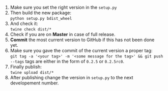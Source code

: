 1. Make sure you set the right version in the `setup.py`
2. Then build the new package:\
`python setup.py bdist_wheel`
3. And check it:\
`twine check dist/*`
4. Check if you are on **Master** in case of full release.
5. **Commit** the most current version to GitHub if this has not been done yet.
6. Make sure you gave the commit of the current version a proper tag:\
`git tag -a '<your tag>' -m '<some message for the tag>' && git push --tags`
tags are either in the form of `0.2.5` or `0.2.5rc0`.
7. Finally publish:\
`twine upload dist/*`
8. After publishing change the version in `setup.py` to the next developement number.